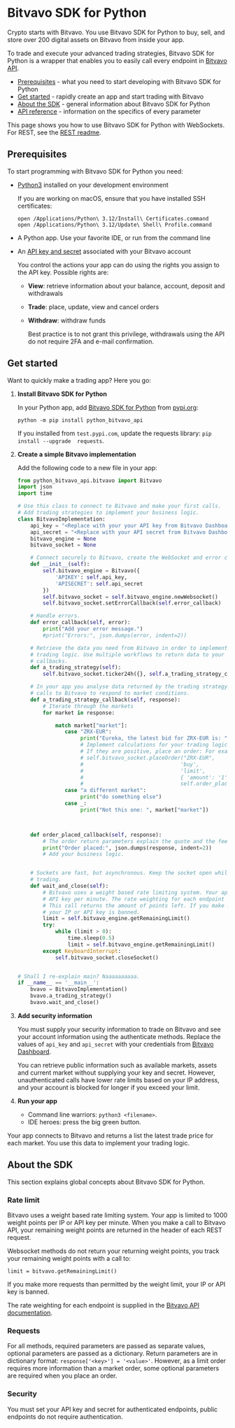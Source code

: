 
# Bitvavo SDK for Python

Crypto starts with Bitvavo. 
You use Bitvavo SDK for Python to buy, sell, and store over 200 digital assets on Bitvavo from inside your app. 

To trade and execute your advanced trading strategies, Bitvavo SDK for Python is a wrapper that enables you to easily call every endpoint in [Bitvavo API](https://docs.bitvavo.com/).

- [Prerequisites](#prerequisites) - what you need to start developing with Bitvavo SDK for Python
- [Get started](#get-started) - rapidly create an app and start trading with Bitvavo
- [About the SDK](#about-the-sdk) - general information about Bitvavo SDK for Python
- [API reference](https://docs.bitvavo.com/) - information on the specifics of every parameter

This page shows you how to use Bitvavo SDK for Python with WebSockets. 
For REST, see the [REST readme](docs/rest.md).

## Prerequisites

To start programming with Bitvavo SDK for Python you need:

- [Python3](https://www.python.org/downloads/) installed on your development environment

  If you are working on macOS, ensure that you have installed SSH certificates:
  ```terminal
  open /Applications/Python\ 3.12/Install\ Certificates.command
  open /Applications/Python\ 3.12/Update\ Shell\ Profile.command
  ```
- A Python app. Use your favorite IDE, or run from the command line
- An [API key and secret](https://support.bitvavo.com/hc/en-us/articles/4405059841809) associated with your Bitvavo account

  You control the actions your app can do using the rights you assign to the API key. 
  Possible rights are:
  + **View**: retrieve information about your balance, account, deposit and withdrawals
  + **Trade**: place, update, view and cancel orders
  + **Withdraw**: withdraw funds

    Best practice is to not grant this privilege, withdrawals using the API do not require 2FA and e-mail confirmation.

## Get started

Want to quickly make a trading app? Here you go: 

1. **Install Bitvavo SDK for Python**  

    In your Python app, add [Bitvavo SDK for Python](https://github.com/bitvavo/python-bitvavo-api) from [pypi.org](https://pypi.org/project/python-bitvavo-api/):
    ```terminal
    python -m pip install python_bitvavo_api
    ```

    If you installed from `test.pypi.com`, update the requests library: `pip install --upgrade  requests`.   


1. **Create a simple Bitvavo implementation**

    Add the following code to a new file in your app:

    ```python
    from python_bitvavo_api.bitvavo import Bitvavo
    import json
    import time
    
    # Use this class to connect to Bitvavo and make your first calls.
    # Add trading strategies to implement your business logic.
    class BitvavoImplementation:
        api_key = "<Replace with your your API key from Bitvavo Dashboard>"
        api_secret = "<Replace with your API secret from Bitvavo Dashboard>"
        bitvavo_engine = None
        bitvavo_socket = None
    
        # Connect securely to Bitvavo, create the WebSocket and error callbacks.
        def __init__(self):
            self.bitvavo_engine = Bitvavo({
                'APIKEY': self.api_key,
                'APISECRET': self.api_secret
            })
            self.bitvavo_socket = self.bitvavo_engine.newWebsocket()
            self.bitvavo_socket.setErrorCallback(self.error_callback)
    
        # Handle errors.
        def error_callback(self, error):
            print("Add your error message.")
            #print("Errors:", json.dumps(error, indent=2))
    
        # Retrieve the data you need from Bitvavo in order to implement your
        # trading logic. Use multiple workflows to return data to your
        # callbacks.
        def a_trading_strategy(self):
            self.bitvavo_socket.ticker24h({}, self.a_trading_strategy_callback)
    
        # In your app you analyse data returned by the trading strategy, then make
        # calls to Bitvavo to respond to market conditions.
        def a_trading_strategy_callback(self, response):
            # Iterate through the markets
            for market in response:
    
                match market["market"]:
                   case "ZRX-EUR":
                        print("Eureka, the latest bid for ZRX-EUR is: ", market["bid"] )
                        # Implement calculations for your trading logic.
                        # If they are positive, place an order: For example:
                        # self.bitvavo_socket.placeOrder("ZRX-EUR",
                        #                               'buy',
                        #                               'limit',
                        #                               { 'amount': '1', 'price': '00001' },
                        #                               self.order_placed_callback)
                   case "a different market":
                        print("do something else")
                   case _:
                        print("Not this one: ", market["market"])
    
    
    
        def order_placed_callback(self, response):
            # The order return parameters explain the quote and the fees for this trade.
            print("Order placed:", json.dumps(response, indent=2))
            # Add your business logic.
    
    
        # Sockets are fast, but asynchronous. Keep the socket open while you are
        # trading.
        def wait_and_close(self):
            # Bitvavo uses a weight based rate limiting system. Your app is limited to 1000 weight points per IP or
            # API key per minute. The rate weighting for each endpoint is supplied in Bitvavo API documentation.
            # This call returns the amount of points left. If you make more requests than permitted by the weight limit,
            # your IP or API key is banned.
            limit = self.bitvavo_engine.getRemainingLimit()
            try:
                while (limit > 0):
                    time.sleep(0.5)
                    limit = self.bitvavo_engine.getRemainingLimit()
            except KeyboardInterrupt:
                self.bitvavo_socket.closeSocket()


    # Shall I re-explain main? Naaaaaaaaaa.
    if __name__ == '__main__':
        bvavo = BitvavoImplementation()
        bvavo.a_trading_strategy()
        bvavo.wait_and_close()
    ```
   
1. **Add security information**

    You must supply your security information to trade on Bitvavo and see your account information using the authenticate methods. 
    Replace the values of  `api_key` and `api_secret` with your credentials from [Bitvavo Dashboard](https://account.bitvavo.com/user/api). 

    You can retrieve public information such as available markets, assets and current market without supplying your key and secret. 
    However, unauthenticated calls have lower rate limits based on your IP address, and your account is blocked for longer if 
    you exceed your limit.

1. **Run your app**

    - Command line warriors: `python3 <filename>`.
    - IDE heroes: press the big green button.
 
Your app connects to Bitvavo and returns a list the latest trade price for each market. 
You use this data to implement your trading logic.


## About the SDK

This section explains global concepts about Bitvavo SDK for Python. 

### Rate limit

Bitvavo uses a weight based rate limiting system. 
Your app is limited to 1000 weight points per IP or API key per minute. 
When you make a call to Bitvavo API, your remaining weight points are returned in the header of each REST request. 

Websocket methods do not return your returning weight points, you track your remaining weight points with a call to:
```
limit = bitvavo.getRemainingLimit()
```


If you make more requests than permitted by the weight limit, your IP or API key is banned. 

The rate weighting for each endpoint is supplied in the [Bitvavo API documentation](https://docs.bitvavo.com/).

### Requests

For all methods, required parameters are passed as separate values, optional parameters are passed as a dictionary. 
Return parameters are in dictionary format: `response['<key>'] = '<value>'`. However, as a limit order requires 
more information than a market order, some optional parameters are required when you place an order.

### Security

You must set your API key and secret for authenticated endpoints, public endpoints do not require authentication. 
